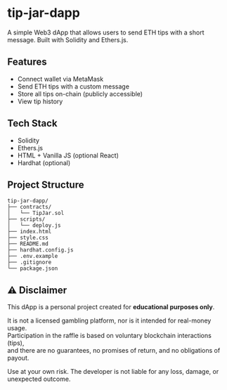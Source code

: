 # tip-jar-dapp

A simple Web3 dApp that allows users to send ETH tips with a short message. Built with Solidity and Ethers.js.

## Features

- Connect wallet via MetaMask
- Send ETH tips with a custom message
- Store all tips on-chain (publicly accessible)
- View tip history

## Tech Stack

- Solidity
- Ethers.js
- HTML + Vanilla JS (optional React)
- Hardhat (optional)

## Project Structure
```
tip-jar-dapp/
├── contracts/
│   └── TipJar.sol
├── scripts/
│   └── deploy.js
├── index.html
├── style.css
├── README.md
├── hardhat.config.js
├── .env.example
├── .gitignore
└── package.json
```

## ⚠️ Disclaimer

This dApp is a personal project created for **educational purposes only**.

It is not a licensed gambling platform, nor is it intended for real-money usage.  
Participation in the raffle is based on voluntary blockchain interactions (tips),  
and there are no guarantees, no promises of return, and no obligations of payout.

Use at your own risk. The developer is not liable for any loss, damage, or unexpected outcome.

